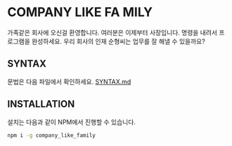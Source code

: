 # COMPANY LIKE FA MILY

가족같은 회사에 오신걸 환영합니다.
여러분은 이제부터 사장입니다.
명령을 내려서 프로그램을 완성하세요.
우리 회사의 인재 순형씨는 업무를 잘 해낼 수 있을까요?

## SYNTAX

문법은 다음 파일에서 확인하세요.
[SYNTAX.md](./SYNTAX.md)

## INSTALLATION

설치는 다음과 같이 NPM에서 진행할 수 있습니다.

```sh
npm i -g company_like_family
```
